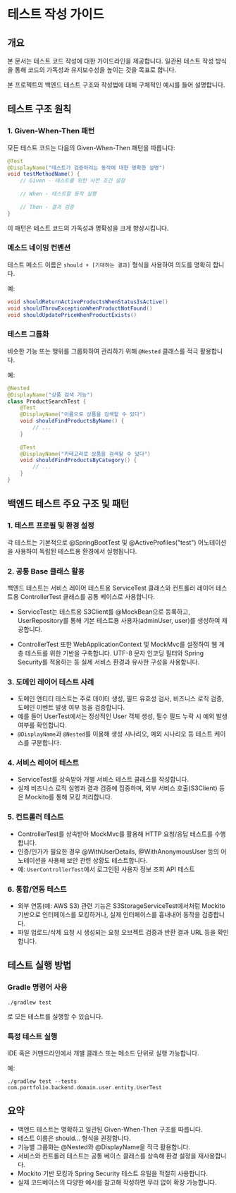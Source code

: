 # 테스트 작성 가이드

## 개요

본 문서는 테스트 코드 작성에 대한 가이드라인을 제공합니다. 일관된 테스트 작성 방식을 통해 코드의 가독성과 유지보수성을 높이는 것을 목표로 합니다.

본 프로젝트의 백엔드 테스트 구조와 작성법에 대해 구체적인 예시를 들어 설명합니다.

## 테스트 구조 원칙

### 1. Given-When-Then 패턴

모든 테스트 코드는 다음의 Given-When-Then 패턴을 따릅니다:

```java
@Test
@DisplayName("테스트가 검증하려는 동작에 대한 명확한 설명")
void testMethodName() {
    // Given - 테스트를 위한 사전 조건 설정
    
    // When - 테스트할 동작 실행
    
    // Then - 결과 검증
}
```

이 패턴은 테스트 코드의 가독성과 명확성을 크게 향상시킵니다.

### 메소드 네이밍 컨벤션
테스트 메소드 이름은 `should + [기대하는 결과]` 형식을 사용하여 의도를 명확히 합니다.

예:
```java
void shouldReturnActiveProductsWhenStatusIsActive()
void shouldThrowExceptionWhenProductNotFound()
void shouldUpdatePriceWhenProductExists()
```

### 테스트 그룹화
비슷한 기능 또는 행위를 그룹화하여 관리하기 위해 `@Nested` 클래스를 적극 활용합니다.

예:
```java
@Nested
@DisplayName("상품 검색 기능")
class ProductSearchTest {
    @Test
    @DisplayName("이름으로 상품을 검색할 수 있다")
    void shouldFindProductsByName() {
        // ...
    }
    
    @Test
    @DisplayName("카테고리로 상품을 검색할 수 있다")
    void shouldFindProductsByCategory() {
        // ...
    }
}
```

## 백엔드 테스트 주요 구조 및 패턴

### 1. 테스트 프로필 및 환경 설정
각 테스트는 기본적으로 @SpringBootTest 및 @ActiveProfiles("test") 어노테이션을 사용하여 독립된 테스트용 환경에서 실행됩니다.

### 2. 공통 Base 클래스 활용
백엔드 테스트는 서비스 레이어 테스트용 ServiceTest 클래스와 컨트롤러 레이어 테스트용 ControllerTest 클래스를 공통 베이스로 사용합니다.

- ServiceTest는 테스트용 S3Client를 @MockBean으로 등록하고, UserRepository를 통해 기본 테스트용 사용자(adminUser, user)를 생성하여 제공합니다.

- ControllerTest 또한 WebApplicationContext 및 MockMvc를 설정하여 웹 계층 테스트를 위한 기반을 구축합니다. UTF-8 문자 인코딩 필터와 Spring Security를 적용하는 등 실제 서비스 환경과 유사한 구성을 사용합니다.

### 3. 도메인 레이어 테스트 사례
- 도메인 엔티티 테스트는 주로 데이터 생성, 필드 유효성 검사, 비즈니스 로직 검증, 도메인 이벤트 발생 여부 등을 검증합니다.
- 예를 들어 UserTest에서는 정상적인 User 객체 생성, 필수 필드 누락 시 예외 발생 여부를 확인합니다.
- `@DisplayName`과 `@Nested`를 이용해 생성 시나리오, 예외 시나리오 등 테스트 케이스를 구분합니다.

### 4. 서비스 레이어 테스트
- ServiceTest를 상속받아 개별 서비스 테스트 클래스를 작성합니다.
- 실제 비즈니스 로직 실행과 결과 검증에 집중하며, 외부 서비스 호출(S3Client) 등은 Mockito를 통해 모킹 처리합니다.

### 5. 컨트롤러 테스트
- ControllerTest를 상속받아 MockMvc를 활용해 HTTP 요청/응답 테스트를 수행합니다.
- 인증/인가가 필요한 경우 @WithUserDetails, @WithAnonymousUser 등의 어노테이션을 사용해 보안 관련 상황도 테스트합니다.
- 예: `UserControllerTest`에서 로그인된 사용자 정보 조회 API 테스트

### 6. 통합/연동 테스트
- 외부 연동(예: AWS S3) 관련 기능은 S3StorageServiceTest에서처럼 Mockito 기반으로 인터페이스를 모킹하거나, 실제 인터페이스를 흉내내어 동작을 검증합니다.
- 파일 업로드/삭제 요청 시 생성되는 요청 오브젝트 검증과 반환 결과 URL 등을 확인합니다.

## 테스트 실행 방법

### Gradle 명령어 사용

```
./gradlew test
```

로 모든 테스트를 실행할 수 있습니다.

### 특정 테스트 실행
IDE 혹은 커맨드라인에서 개별 클래스 또는 메소드 단위로 실행 가능합니다.

예:
```
./gradlew test --tests com.portfolio.backend.domain.user.entity.UserTest
```

## 요약

- 백엔드 테스트는 명확하고 일관된 Given-When-Then 구조를 따릅니다.
- 테스트 이름은 should... 형식을 권장합니다.
- 기능별 그룹화는 @Nested와 @DisplayName을 적극 활용합니다.
- 서비스와 컨트롤러 테스트는 공통 베이스 클래스를 상속해 환경 설정을 재사용합니다.
- Mockito 기반 모킹과 Spring Security 테스트 유틸을 적절히 사용합니다.
- 실제 코드베이스의 다양한 예시를 참고해 작성하면 무리 없이 확장 가능합니다.